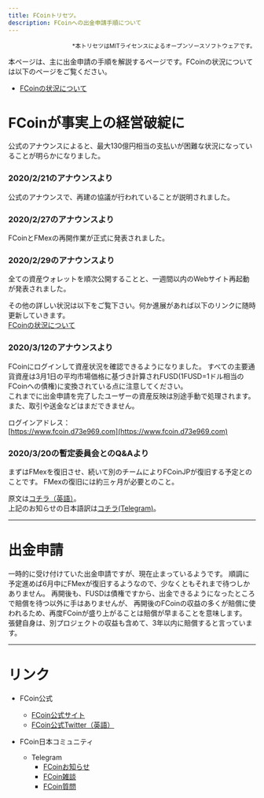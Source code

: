 ```yaml
---
title: FCoinトリセツ。
description: FCoinへの出金申請手順について
---
```


<div style="text-align: right;">
    <small>*本トリセツはMITライセンスによるオープンソースソフトウェアです。</small>
</div> 

本ページは、主に出金申請の手順を解説するページです。FCoinの状況については以下のページをご覧ください。
- [FCoinの状況について](./history.html)

# FCoinが事実上の経営破綻に

公式のアナウンスによると、最大130億円相当の支払いが困難な状況になっていることが明らかになりました。  

### 2020/2/21のアナウンスより  
公式のアナウンスで、再建の協議が行われていることが説明されました。

### 2020/2/27のアナウンスより
FCoinとFMexの再開作業が正式に発表されました。

### 2020/2/29のアナウンスより
全ての資産ウォレットを順次公開することと、一週間以内のWebサイト再起動が発表されました。

その他の詳しい状況は以下をご覧下さい。何か進展があれば以下のリンクに随時更新していきます。  
[FCoinの状況について](./history.html)

### 2020/3/12のアナウンスより

FCoinにログインして資産状況を確認できるようになりました。
すべての主要通貨資産は3月1日の平均市場価格に基づき計算されFUSD(1FUSD=1ドル相当のFCoinへの債権)に変換されている点に注意してください。  
これまでに出金申請を完了したユーザーの資産反映は別途手動で処理されます。  
また、取引や送金などはまだできません。

ログインアドレス：  
[https://www.fcoin.d73e969.com](https://www.fcoin.d73e969.com)

### 2020/3/20の暫定委員会とのQ&Aより

まずはFMexを復旧させ、続いて別のチームによりFCoinJPが復旧する予定とのことです。
FMexの復旧には約三ヶ月が必要とのこと。

原文は[コチラ（英語）](https://fnotice.zendesk.com/hc/en-us/articles/360044785494)。  
上記のお知らせの日本語訳は[コチラ(Telegram)](https://t.me/fcoinfanjapanese/1479)。

---

# 出金申請

一時的に受け付けていた出金申請ですが、現在止まっているようです。
順調に予定進めば6月中にFMexが復旧するようなので、少なくともそれまで待つしかありません。
再開後も、FUSDは債権ですから、出金できるようになったところで賠償を待つ以外に手はありませんが、
再開後のFCoinの収益の多くが賠償に使われるため、再度FCoinが盛り上がることは賠償が早まることを意味します。  
張健自身は、別プロジェクトの収益も含めて、3年以内に賠償すると言っています。

---

# リンク
- FCoin公式
    - [FCoin公式サイト](https://www.fcoin.com)
    - [FCoin公式Twitter（英語）](https://twitter.com/FCoinOfficial)

- FCoin日本コミュニティ
    - Telegram
        - [FCoinお知らせ](https://t.me/fcoinfanjapanese)
        - [FCoin雑談](https://t.me/fcoinchatjapanese)
        - [FCoin質問](https://t.me/joinchat/H6Li9VMbf4A0XPt6DeJgVA)
